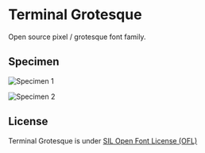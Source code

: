 # Terminal Grotesque

Open source pixel / grotesque font family.

## Specimen

![Specimen 1](https://raw.githubusercontent.com/raphaelbastide/Terminal-Grotesque/master/specimen/Terminal-Grotesque-specimen-1.png)

![Specimen 2](https://raw.githubusercontent.com/raphaelbastide/Terminal-Grotesque/master/specimen/Terminal-Grotesque-specimen-2.png)

## License

Terminal Grotesque is under [SIL Open Font License (OFL)](http://scripts.sil.org/cms/scripts/page.php?site_id=nrsi&id=OFL "SIL Open Font License")
